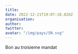 ```yaml
---
title: 
date: 2022-12-21T19:07:18.026Z
organisation: 
author: 
twitter: 
avatar: "/img/pays/SN.svg"
---
```


Bon au troisieme mandat